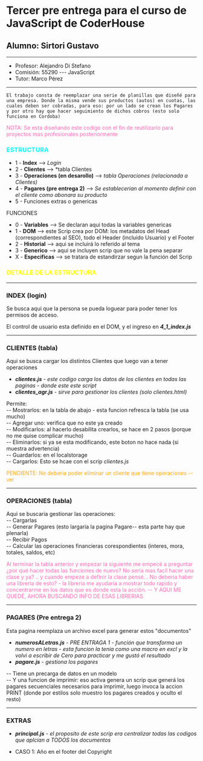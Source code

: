 # Tercer pre entrega para el curso de JavaScript de CoderHouse
## Alumno: Sirtori Gustavo

---

* Profesor: Alejandro Di Stefano
* Comisión: 55290 --- JavaScript
* Tutor: Marco Pérez

---
```ssh
El trabajo consta de reemplazar una serie de planillas que diseñé para una empresa. Donde la misma vende sus productos (autos) en cuotas, las cuales deben ser cobradas, para eso: por un lado se crean los Pagares y por otro hay que hacer seguimiento de dichos cobros (esto solo funciona en Cordoba)
```

<p style="color: hotpink"> NOTA: Se esta diseñando este codigo con el fin de reutilizarlo para proyectos mas profesionales posteriormente

### <p style="color: cyan"> ESTRUCTURA

- 1 - **Index** --> *Login*
- 2 - **Clientes** --> *tabla Clientes
- 3 - **Operaciones (en desarollo)** --> *tabla Operaciones (relacionada a Clientes)*
- 4 - **Pagares (pre entrega 2)** --> *Se establecerian al momento definir con el cliente como abonara su producto*
- 5 - Funciones extras o genericas

FUNCIONES

- 0 - **Variables** --> Se declaran aqui todas la variables genericas
- 1 - **DOM** --> este Scrip crea por DOM: los metadatos del Head (correspondientes al SEO), todo el Header (incluido Usuario) y el Footer
- 2 - **Historial** --> aqui se incluirá lo referido al tema
- 3 - **Generico** --> aqui se incluyen scrip que no vale la pena separar
- X - **Especificas** --> se tratara de estandirzar segun la función del Scrip

### <p style="color: yellow"> DETALLE DE LA ESTRUCTURA

---

### INDEX (login)
Se busca aqui que la persona se pueda loguear para poder tener los permisos de acceso.

El control de usuario esta definido en el DOM, y el ingreso en ***4_1_index.js***

---

### CLIENTES (tabla)

Aqui se busca cargar los distintos Clientes que luego van a tener operaciones

* ***clientes.js*** - *este codigo carga los datos de los clientes en todas las paginas - donde este este script*<br>
* ***clientes_agr.js*** - *sirve para gestionar los clientes (solo clientes.html)*

Permite:<br>
-- Mostrarlos: en la tabla de abajo - esta funcion refresca la tabla (se usa mucho)<br>
-- Agregar uno: verifica que no este ya creado<br>
-- Modificarlos: al hacerlo desabilita crearlos, se hace en 2 pasos (porque no me quise complicar mucho)<br>
-- Eliminarlos: si ya se esta modificando, este boton no hace nada (si muestra advertencia)<br>
-- Guardarlos: en el localstorage<br>
-- Cargarlos: Esto se hcae con el scrip *clientes.js*

<p style="color: orange">PENDIENTE: No deberia poder eliminar un cliente que tiene operaciones -- ver

---

### OPERACIONES (tabla)

Aqui se buscaria gestionar las operaciones:<br>
-- Cargarlas<br>
-- Generar Pagares (esto largaria la pagina Pagare-- esta parte hay que plenarla)<br>
-- Recibir Pagos<br>
-- Calcular las operaciones financieras corespondientes (interes, mora, totales, saldos, etc)

<p style="color: hotpink"> Al terminar la tabla anterior y empezar la siguiente me empecé a preguntar ¿por qué hacer todas las funciones de nuevo? No seria mas facil hacer una clase y ya? .. y cuando empeze a definir la clase pensé... No deberia haber una libreria de esto? - la libreria me ayudaria a mostrar todo rapido y concentrarme en los datos que es donde esta la acción. -- Y AQUI ME QUEDÉ, AHORA BUSCANDO INFO DE ESAS LIBRERIAS

---

### PAGARES (Pre entrega 2)

Esta pagina reemplaza un archivo excel para generar estos "documentos"

* ***numerosALetras.js*** - *PRE ENTRAGA 1 - función que transforma un numero en letras - esta funcion la tenia como una macro en excl y la volvi a escribir de Cero para practicar y me gustó el resultado*<br>
* ***pagare.js*** - *gestiona los pagares*

-- Tiene un precarga de datos en un modelo<br>
-- Y una funcion de imprimir: eso activa genera un scrip que generá los pagares secuenciales necesarios para imprimir, luego invoca la accion PRINT (donde por estilos solo muestro los pagares creados y oculto el resto)

---

### EXTRAS

* ***principal.js*** - *el proposito de este scrip era centralizar todas las codigos que aplcian a TODOS los documentos*

* CASO 1: Año en el footer del Copyright